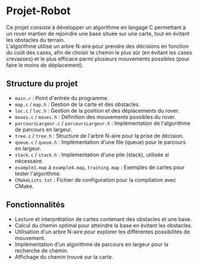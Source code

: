 # Projet-Robot

Ce projet consiste à développer un algorithme en langage C permettant à un rover martien de rejoindre une base située sur une carte, tout en évitant les obstacles du terrain.  
L'algorithme utilise un arbre N-aire pour prendre des décisions en fonction du coût des cases, afin de choisir le chemin le plus sûr (en évitant les cases crevasses) et le plus efficace parmi plusieurs mouvements possibles (pour faire le moins de déplacement).

## Structure du projet

- `main.c` : Point d'entrée du programme.
- `map.c` / `map.h` : Gestion de la carte et des obstacles.
- `loc.c` / `loc.h` : Gestion de la position et des déplacements du rover.
- `moves.c` / `moves.h` : Définition des mouvements possibles du rover.
- `parcoursLargeur.c` / `parcoursLargeur.h` : Implémentation de l'algorithme de parcours en largeur.
- `tree.c` / `tree.h` : Structure de l'arbre N-aire pour la prise de décision.
- `queue.c` / `queue.h` : Implémentation d'une file (queue) pour le parcours en largeur.
- `stack.c` / `stack.h` : Implémentation d'une pile (stack), utilisée si nécessaire.
- `example1.map` à `example4.map`, `training.map` : Exemples de cartes pour tester l'algorithme.
- `CMakeLists.txt` : Fichier de configuration pour la compilation avec CMake.

## Fonctionnalités

- Lecture et interprétation de cartes contenant des obstacles et une base.
- Calcul du chemin optimal pour atteindre la base en évitant les obstacles.
- Utilisation d'un arbre N-aire pour explorer les différentes possibilités de mouvement.
- Implémentation d'un algorithme de parcours en largeur pour la recherche de chemin.
- Affichage du chemin trouvé sur la carte.
